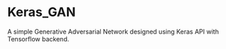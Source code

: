 # Keras_GAN

A simple Generative Adversarial Network designed using Keras API with Tensorflow backend.
